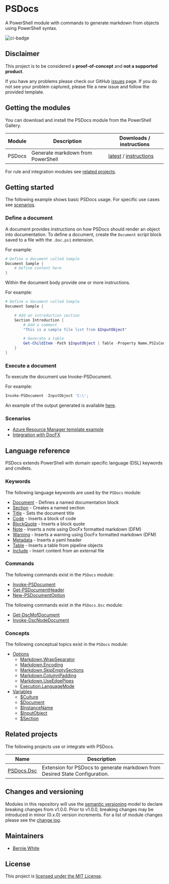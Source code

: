 # PSDocs

A PowerShell module with commands to generate markdown from objects using PowerShell syntax.

![ci-badge]

## Disclaimer

This project is to be considered a **proof-of-concept** and **not a supported product**.

If you have any problems please check our GitHub [issues] page. If you do not see your problem captured, please file a new issue and follow the provided template.

## Getting the modules

You can download and install the PSDocs module from the PowerShell Gallery.

Module     | Description | Downloads / instructions
------     | ----------- | ------------------------
PSDocs     | Generate markdown from PowerShell | [latest][psg-psdocs] / [instructions][install]

For rule and integration modules see [related projects](#related-projects).

## Getting started

The following example shows basic PSDocs usage. For specific use cases see [scenarios](#scenarios).

### Define a document

A document provides instructions on how PSDocs should render an object into documentation.
To define a document, create the `Document` script block saved to a file with the `.Doc.ps1` extension.

For example:

```powershell
# Define a document called Sample
Document Sample {
    # Define content here
}
```

Within the document body provide one or more instructions.

For example:

```powershell
# Define a document called Sample
Document Sample {

    # Add an introduction section
    Section Introduction {
        # Add a comment
        "This is a sample file list from $InputObject"

        # Generate a table
        Get-ChildItem -Path $InputObject | Table -Property Name,PSIsContainer
    }
}
```

### Execute a document

To execute the document use Invoke-PSDocument.

For example:

```powershell
Invoke-PSDocument -InputObject 'C:\';
```

An example of the output generated is available [here](docs/examples/Get-child-item-output.md).

### Scenarios

- [Azure Resource Manager template example](docs/scenarios/arm-template/arm-template.md)
- [Integration with DocFX](docs/scenarios/integration-with-docfx.md)

## Language reference

PSDocs extends PowerShell with domain specific language (DSL) keywords and cmdlets.

### Keywords

The following language keywords are used by the `PSDocs` module:

- [Document](docs/keywords/PSDocs/en-US/about_PSDocs_Keywords.md#document) - Defines a named documentation block
- [Section](docs/keywords/PSDocs/en-US/about_PSDocs_Keywords.md#section) - Creates a named section
- [Title](docs/keywords/PSDocs/en-US/about_PSDocs_Keywords.md#title) - Sets the document title
- [Code](docs/keywords/PSDocs/en-US/about_PSDocs_Keywords.md#code) - Inserts a block of code
- [BlockQuote](docs/keywords/PSDocs/en-US/about_PSDocs_Keywords.md#blockquote) - Inserts a block quote
- [Note](docs/keywords/PSDocs/en-US/about_PSDocs_Keywords.md#note) - Inserts a note using DocFx formatted markdown (DFM)
- [Warning](docs/keywords/PSDocs/en-US/about_PSDocs_Keywords.md#warning) - Inserts a warning using DocFx formatted markdown (DFM)
- [Metadata](docs/keywords/PSDocs/en-US/about_PSDocs_Keywords.md#metadata) - Inserts a yaml header
- [Table](docs/keywords/PSDocs/en-US/about_PSDocs_Keywords.md#table) - Inserts a table from pipeline objects
- [Include](docs/keywords/PSDocs/en-US/about_PSDocs_Keywords.md#include) - Insert content from an external file

### Commands

The following commands exist in the `PSDocs` module:

- [Invoke-PSDocument](docs/commands/PSDocs/en-US/Invoke-PSDocument.md)
- [Get-PSDocumentHeader](docs/commands/PSDocs/en-US/Get-PSDocumentHeader.md)
- [New-PSDocumentOption](docs/commands/PSDocs/en-US/New-PSDocumentOption.md)

The following commands exist in the `PSDocs.Dsc` module:

- [Get-DscMofDocument](docs/commands/PSDocs.Dsc/en-US/Get-DscMofDocument.md)
- [Invoke-DscNodeDocument](docs/commands/PSDocs.Dsc/en-US/Invoke-DscNodeDocument.md)

### Concepts

The following conceptual topics exist in the `PSDocs` module:

- [Options](docs/concepts/PSDocs/en-US/about_PSDocs_Options.md)
  - [Markdown.WrapSeparator](docs/concepts/PSDocs/en-US/about_PSDocs_Options.md#wrap-separator)
  - [Markdown.Encoding](docs/concepts/PSDocs/en-US/about_PSDocs_Options.md#encoding)
  - [Markdown.SkipEmptySections](docs/concepts/PSDocs/en-US/about_PSDocs_Options.md#skip-empty-sections)
  - [Markdown.ColumnPadding](docs/concepts/PSDocs/en-US/about_PSDocs_Options.md#column-padding)
  - [Markdown.UseEdgePipes](docs/concepts/PSDocs/en-US/about_PSDocs_Options.md#use-edge-pipes)
  - [Execution.LanguageMode](docs/concepts/PSDocs/en-US/about_PSDocs_Options.md#language-mode)
- [Variables](docs/concepts/PSDocs/en-US/about_PSDocs_Variables.md)
  - [$Culture](docs/concepts/PSDocs/en-US/about_PSDocs_Variables.md#culture)
  - [$Document](docs/concepts/PSDocs/en-US/about_PSDocs_Variables.md#document)
  - [$InstanceName](docs/concepts/PSDocs/en-US/about_PSDocs_Variables.md#instancename)
  - [$InputObject](docs/concepts/PSDocs/en-US/about_PSDocs_Variables.md#inputobject)
  - [$Section](docs/concepts/PSDocs/en-US/about_PSDocs_Variables.md#section)

## Related projects

The following projects use or integrate with PSDocs.

Name          | Description
----          | -----------
[PSDocs.Dsc]  | Extension for PSDocs to generate markdown from Desired State Configuration.

## Changes and versioning

Modules in this repository will use the [semantic versioning](http://semver.org/) model to declare breaking changes from v1.0.0. Prior to v1.0.0, breaking changes may be introduced in minor (0.x.0) version increments. For a list of module changes please see the [change log](CHANGELOG.md).

## Maintainers

- [Bernie White](https://github.com/BernieWhite)

## License

This project is [licensed under the MIT License](LICENSE).

[install]: docs/scenarios/install-instructions.md
[issues]: https://github.com/BernieWhite/PSDocs/issues
[ci-badge]: https://bewhite.visualstudio.com/PSDocs/_apis/build/status/PSDocs-CI?branchName=master
[psg-psdocs]: https://www.powershellgallery.com/packages/PSDocs
[psg-psdocs-version-badge]: https://img.shields.io/powershellgallery/v/PSDocs.svg
[psg-psdocs-installs-badge]: https://img.shields.io/powershellgallery/dt/PSDocs.svg
[PSDocs.Dsc]: https://www.powershellgallery.com/packages/PSDocs.Dsc
